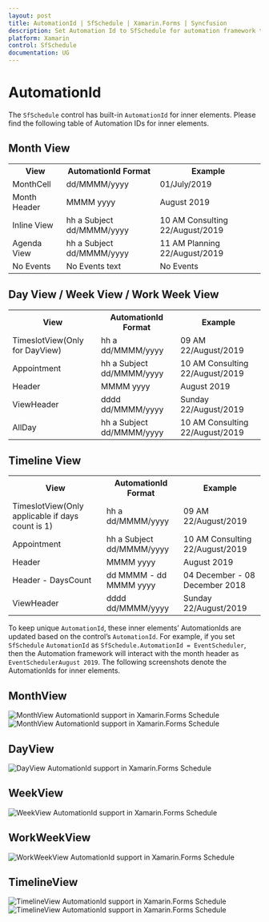 ```yaml
---
layout: post
title: AutomationId | SfSchedule | Xamarin.Forms | Syncfusion
description: Set Automation Id to SfSchedule for automation framework to find and interact with control inner elements.
platform: Xamarin
control: SfSchedule
documentation: UG
---
```


# AutomationId

The `SfSchedule` control has built-in `AutomationId` for inner elements. Please find the following table of Automation IDs for inner elements.

## Month View

<table>
<tr>
<th align="center" >View</th>
<th align="center" >AutomationId Format</th>
<th align="center" >Example</th>
</tr>

<tr>
<td>MonthCell</td>
<td>dd/MMMM/yyyy</td>
<td>01/July/2019</td>
</tr>

<tr>
<td>Month Header</td>
<td>MMMM yyyy</td>
<td>August 2019</td>
</tr>

<tr>
<td>Inline View</td>
<td>hh a Subject dd/MMMM/yyyy</td>
<td>10 AM Consulting 22/August/2019</td>
</tr>

<tr>
<td>Agenda View</td>
<td>hh a Subject dd/MMMM/yyyy</td>
<td>11 AM Planning 22/August/2019</td>
</tr>

<tr>
<td>No Events</td>
<td>No Events text</td>
<td>No Events</td>
</tr>

</table>

## Day View / Week View / Work Week View

<table>
<tr>
<th align="center" >View</th>
<th align="center" >AutomationId Format</th>
<th align="center" >Example</th>
</tr>

<tr>
<td>TimeslotView(Only for DayView)</td>
<td>hh a dd/MMMM/yyyy</td>
<td>09 AM 22/August/2019</td>
</tr>

<tr>
<td>Appointment</td>
<td>hh a Subject dd/MMMM/yyyy</td>
<td>10 AM Consulting 22/August/2019</td>
</tr>

<tr>
<td>Header</td>
<td>MMMM yyyy</td>
<td>August 2019</td>
</tr>

<tr>
<td>ViewHeader</td>
<td>dddd dd/MMMM/yyyy</td>
<td>Sunday 22/August/2019</td>
</tr>

<tr>
<td>AllDay</td>
<td>hh a Subject dd/MMMM/yyyy</td>
<td>10 AM Consulting 22/August/2019</td>
</tr>

</table>

## Timeline View

<table>
<tr>
<th align="center" >View</th>
<th align="center" >AutomationId Format</th>
<th align="center" >Example</th>
</tr>

<tr>
<td>TimeslotView(Only applicable if days count is 1)</td>
<td>hh a dd/MMMM/yyyy</td>
<td>09 AM 22/August/2019</td>
</tr>

<tr>
<td>Appointment</td>
<td>hh a Subject dd/MMMM/yyyy</td>
<td>10 AM Consulting 22/August/2019</td>
</tr>

<tr>
<td>Header</td>
<td>MMMM yyyy</td>
<td>August 2019</td>
</tr>

<tr>
<td>Header - DaysCount</td>
<td>dd MMMM - dd MMMM yyyy</td>
<td>04 December - 08 December 2018</td>
</tr>

<tr>
<td>ViewHeader</td>
<td>dddd dd/MMMM/yyyy</td>
<td>Sunday 22/August/2019</td>
</tr>

</table>

To keep unique `AutomationId`, these inner elements’ AutomationIds are updated based on the control’s `AutomationId`.  For example, if you set `SfSchedule` `AutomationId` as `SfSchedule.AutomationId = EventScheduler`, then the Automation framework will interact with the month header as `EventSchedulerAugust 2019`. The following screenshots denote the AutomationIds for inner elements.

## MonthView 
![MonthView AutomationId support in Xamarin.Forms Schedule](automationid_images/xamarin-forms-schedule-month-view.png)
![MonthView AutomationId support in Xamarin.Forms Schedule](automationid_images/xamarin-forms-schedule-month-view-no-events.png)

## DayView
![DayView AutomationId support in Xamarin.Forms Schedule](automationid_images/xamarin-forms-schedule-day-view.png)

## WeekView
![WeekView AutomationId support in Xamarin.Forms Schedule](automationid_images/xamarin-forms-schedule-week-view.png)

## WorkWeekView
![WorkWeekView AutomationId support in Xamarin.Forms Schedule](automationid_images/xamarin-forms-schedule-work-week-view.png)

## TimelineView
![TimelineView AutomationId support in Xamarin.Forms Schedule](automationid_images/xamarin-forms-schedule-timeline-view.png)
![TimelineView AutomationId support in Xamarin.Forms Schedule](automationid_images/xamarin-forms-schedule-timeline-view-header.png)